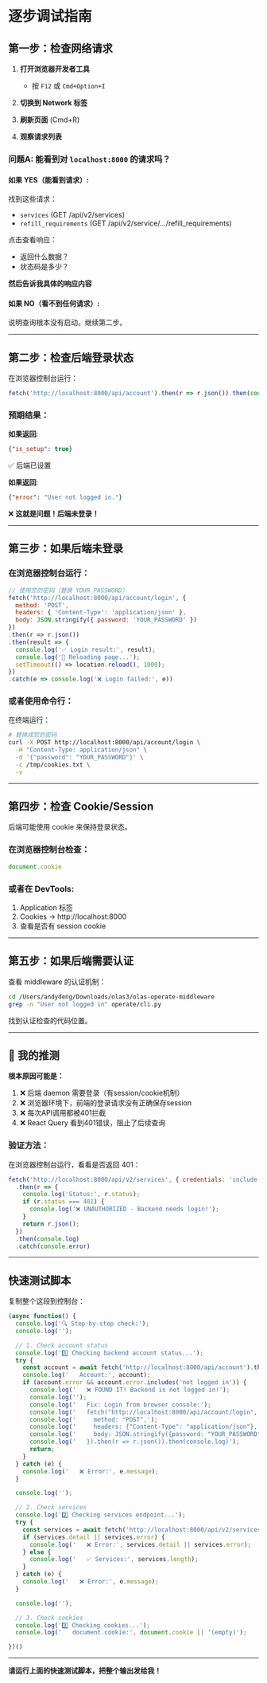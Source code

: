 # 逐步调试指南

## 第一步：检查网络请求

1. **打开浏览器开发者工具**
   - 按 `F12` 或 `Cmd+Option+I`

2. **切换到 Network 标签**

3. **刷新页面** (Cmd+R)

4. **观察请求列表**

### 问题A: 能看到对 `localhost:8000` 的请求吗？

#### 如果 YES（能看到请求）:

找到这些请求：
- `services` (GET /api/v2/services)
- `refill_requirements` (GET /api/v2/service/.../refill_requirements)

点击查看响应：
- 返回什么数据？
- 状态码是多少？

**然后告诉我具体的响应内容**

#### 如果 NO（看不到任何请求）:

说明查询根本没有启动。继续第二步。

---

## 第二步：检查后端登录状态

在浏览器控制台运行：

```javascript
fetch('http://localhost:8000/api/account').then(r => r.json()).then(console.log).catch(console.error)
```

### 预期结果：

**如果返回**:
```json
{"is_setup": true}
```
✅ 后端已设置

**如果返回**:
```json
{"error": "User not logged in."}
```
❌ **这就是问题！后端未登录！**

---

## 第三步：如果后端未登录

### 在浏览器控制台运行：

```javascript
// 使用您的密码（替换 YOUR_PASSWORD）
fetch('http://localhost:8000/api/account/login', {
  method: 'POST',
  headers: { 'Content-Type': 'application/json' },
  body: JSON.stringify({ password: 'YOUR_PASSWORD' })
})
.then(r => r.json())
.then(result => {
  console.log('✅ Login result:', result);
  console.log('🔄 Reloading page...');
  setTimeout(() => location.reload(), 1000);
})
.catch(e => console.log('❌ Login failed:', e))
```

### 或者使用命令行：

在终端运行：

```bash
# 替换成您的密码
curl -X POST http://localhost:8000/api/account/login \
  -H "Content-Type: application/json" \
  -d '{"password": "YOUR_PASSWORD"}' \
  -c /tmp/cookies.txt \
  -v
```

---

## 第四步：检查 Cookie/Session

后端可能使用 cookie 来保持登录状态。

### 在浏览器控制台检查：

```javascript
document.cookie
```

### 或者在 DevTools:

1. Application 标签
2. Cookies → http://localhost:8000
3. 查看是否有 session cookie

---

## 第五步：如果后端需要认证

查看 middleware 的认证机制：

```bash
cd /Users/andydeng/Downloads/olas3/olas-operate-middleware
grep -n "User not logged in" operate/cli.py
```

找到认证检查的代码位置。

---

## 🎯 我的推测

**根本原因可能是：**

1. ❌ 后端 daemon 需要登录（有session/cookie机制）
2. ❌ 浏览器环境下，前端的登录请求没有正确保存session
3. ❌ 每次API调用都被401拦截
4. ❌ React Query 看到401错误，阻止了后续查询

### 验证方法：

在浏览器控制台运行，看看是否返回 401：

```javascript
fetch('http://localhost:8000/api/v2/services', { credentials: 'include' })
  .then(r => {
    console.log('Status:', r.status);
    if (r.status === 401) {
      console.log('❌ UNAUTHORIZED - Backend needs login!');
    }
    return r.json();
  })
  .then(console.log)
  .catch(console.error)
```

---

## 快速测试脚本

复制整个这段到控制台：

```javascript
(async function() {
  console.log('🔍 Step-by-step check:');
  console.log('');

  // 1. Check account status
  console.log('1️⃣ Checking backend account status...');
  try {
    const account = await fetch('http://localhost:8000/api/account').then(r => r.json());
    console.log('   Account:', account);
    if (account.error && account.error.includes('not logged in')) {
      console.log('   ❌ FOUND IT! Backend is not logged in!');
      console.log('');
      console.log('   Fix: Login from browser console:');
      console.log('   fetch("http://localhost:8000/api/account/login", {');
      console.log('     method: "POST",');
      console.log('     headers: {"Content-Type": "application/json"},');
      console.log('     body: JSON.stringify({password: "YOUR_PASSWORD"})');
      console.log('   }).then(r => r.json()).then(console.log)');
      return;
    }
  } catch (e) {
    console.log('   ❌ Error:', e.message);
  }

  console.log('');

  // 2. Check services
  console.log('2️⃣ Checking services endpoint...');
  try {
    const services = await fetch('http://localhost:8000/api/v2/services').then(r => r.json());
    if (services.detail || services.error) {
      console.log('   ❌ Error:', services.detail || services.error);
    } else {
      console.log('   ✅ Services:', services.length);
    }
  } catch (e) {
    console.log('   ❌ Error:', e.message);
  }

  console.log('');

  // 3. Check cookies
  console.log('3️⃣ Checking cookies...');
  console.log('   document.cookie:', document.cookie || '(empty)');

})()
```

---

**请运行上面的快速测试脚本，把整个输出发给我！**
